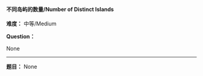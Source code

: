 #### 不同岛屿的数量/Number of Distinct Islands
**难度：** 中等/Medium

**Question：** 

None

------

**题目：** 
None
